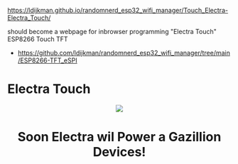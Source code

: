 
https://ldijkman.github.io/randomnerd_esp32_wifi_manager/Touch_Electra-Electra_Touch/

should become a webpage for inbrowser programming "Electra Touch" ESP8266 Touch TFT
- https://github.com/ldijkman/randomnerd_esp32_wifi_manager/tree/main/ESP8266-TFT_eSPI

# Electra Touch

<p align="center">         
<img src="https://github.com/ldijkman/randomnerd_esp32_wifi_manager/raw/main/Electra.jpg">
</p> 
<h1><b>
<p align="center"> 
Soon Electra wil Power a Gazillion Devices! 
</p>
</b></h1>
